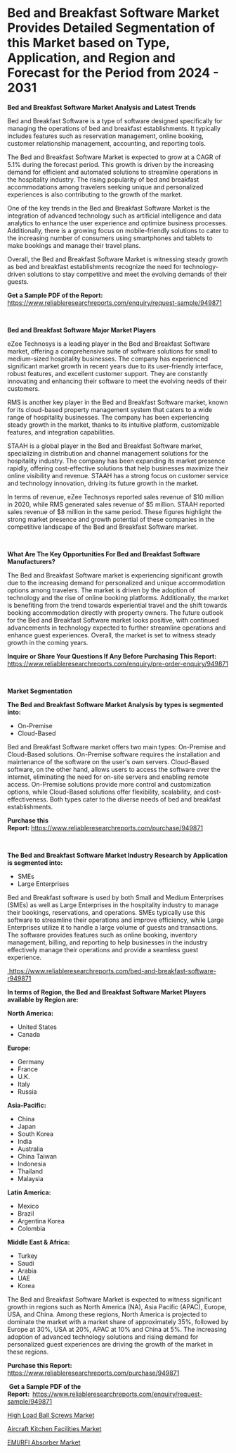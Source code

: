<p><h1>Bed and Breakfast Software Market Provides Detailed Segmentation of this Market based on Type, Application, and Region and Forecast for the Period from 2024 - 2031</h1></p><p><strong>Bed and Breakfast Software Market Analysis and Latest Trends</strong></p>
<p><p>Bed and Breakfast Software is a type of software designed specifically for managing the operations of bed and breakfast establishments. It typically includes features such as reservation management, online booking, customer relationship management, accounting, and reporting tools.</p><p>The Bed and Breakfast Software Market is expected to grow at a CAGR of 5.1% during the forecast period. This growth is driven by the increasing demand for efficient and automated solutions to streamline operations in the hospitality industry. The rising popularity of bed and breakfast accommodations among travelers seeking unique and personalized experiences is also contributing to the growth of the market.</p><p>One of the key trends in the Bed and Breakfast Software Market is the integration of advanced technology such as artificial intelligence and data analytics to enhance the user experience and optimize business processes. Additionally, there is a growing focus on mobile-friendly solutions to cater to the increasing number of consumers using smartphones and tablets to make bookings and manage their travel plans.</p><p>Overall, the Bed and Breakfast Software Market is witnessing steady growth as bed and breakfast establishments recognize the need for technology-driven solutions to stay competitive and meet the evolving demands of their guests.</p></p>
<p><strong>Get a Sample PDF of the Report:&nbsp;</strong> <a href="https://www.reliableresearchreports.com/enquiry/request-sample/949871">https://www.reliableresearchreports.com/enquiry/request-sample/949871</a></p>
<p>&nbsp;</p>
<p><strong>Bed and Breakfast Software Major Market Players</strong></p>
<p><p>eZee Technosys is a leading player in the Bed and Breakfast Software market, offering a comprehensive suite of software solutions for small to medium-sized hospitality businesses. The company has experienced significant market growth in recent years due to its user-friendly interface, robust features, and excellent customer support. They are constantly innovating and enhancing their software to meet the evolving needs of their customers.</p><p>RMS is another key player in the Bed and Breakfast Software market, known for its cloud-based property management system that caters to a wide range of hospitality businesses. The company has been experiencing steady growth in the market, thanks to its intuitive platform, customizable features, and integration capabilities.</p><p>STAAH is a global player in the Bed and Breakfast Software market, specializing in distribution and channel management solutions for the hospitality industry. The company has been expanding its market presence rapidly, offering cost-effective solutions that help businesses maximize their online visibility and revenue. STAAH has a strong focus on customer service and technology innovation, driving its future growth in the market.</p><p>In terms of revenue, eZee Technosys reported sales revenue of $10 million in 2020, while RMS generated sales revenue of $5 million. STAAH reported sales revenue of $8 million in the same period. These figures highlight the strong market presence and growth potential of these companies in the competitive landscape of the Bed and Breakfast Software market.</p></p>
<p>&nbsp;</p>
<p><strong>What Are The Key Opportunities For Bed and Breakfast Software Manufacturers?</strong></p>
<p><p>The Bed and Breakfast Software market is experiencing significant growth due to the increasing demand for personalized and unique accommodation options among travelers. The market is driven by the adoption of technology and the rise of online booking platforms. Additionally, the market is benefiting from the trend towards experiential travel and the shift towards booking accommodation directly with property owners. The future outlook for the Bed and Breakfast Software market looks positive, with continued advancements in technology expected to further streamline operations and enhance guest experiences. Overall, the market is set to witness steady growth in the coming years.</p></p>
<p><strong>Inquire or Share Your Questions If Any Before Purchasing This Report:</strong> <a href="https://www.reliableresearchreports.com/enquiry/pre-order-enquiry/949871">https://www.reliableresearchreports.com/enquiry/pre-order-enquiry/949871</a></p>
<p>&nbsp;</p>
<p><strong>Market Segmentation</strong></p>
<p><strong>The Bed and Breakfast Software Market Analysis by types is segmented into:</strong></p>
<p><ul><li>On-Premise</li><li>Cloud-Based</li></ul></p>
<p><p>Bed and Breakfast Software market offers two main types: On-Premise and Cloud-Based solutions. On-Premise software requires the installation and maintenance of the software on the user's own servers. Cloud-Based software, on the other hand, allows users to access the software over the internet, eliminating the need for on-site servers and enabling remote access. On-Premise solutions provide more control and customization options, while Cloud-Based solutions offer flexibility, scalability, and cost-effectiveness. Both types cater to the diverse needs of bed and breakfast establishments.</p></p>
<p><strong>Purchase this Report:&nbsp;</strong><a href="https://www.reliableresearchreports.com/purchase/949871">https://www.reliableresearchreports.com/purchase/949871</a></p>
<p>&nbsp;</p>
<p><strong>The Bed and Breakfast Software Market Industry Research by Application is segmented into:</strong></p>
<p><ul><li>SMEs</li><li>Large Enterprises</li></ul></p>
<p><p>Bed and Breakfast software is used by both Small and Medium Enterprises (SMEs) as well as Large Enterprises in the hospitality industry to manage their bookings, reservations, and operations. SMEs typically use this software to streamline their operations and improve efficiency, while Large Enterprises utilize it to handle a large volume of guests and transactions. The software provides features such as online booking, inventory management, billing, and reporting to help businesses in the industry effectively manage their operations and provide a seamless guest experience.</p></p>
<p><a href="https://www.reliableresearchreports.com/bed-and-breakfast-software-r949871">&nbsp;https://www.reliableresearchreports.com/bed-and-breakfast-software-r949871</a></p>
<p><strong>In terms of Region, the Bed and Breakfast Software Market Players available by Region are:</strong></p>
<p>
    <p> <strong> North America: </strong>
        <ul>
            <li>United States</li>
            <li>Canada</li>
        </ul>
        </p> 
    <p> <strong> Europe: </strong>
        <ul>
            <li>Germany</li>
            <li>France</li>
            <li>U.K.</li>
            <li>Italy</li>
            <li>Russia</li>
        </ul>
        </p> 
    <p> <strong> Asia-Pacific: </strong>
        <ul>
            <li>China</li>
            <li>Japan</li>
            <li>South Korea</li>
            <li>India</li>
            <li>Australia</li>
            <li>China Taiwan</li>
            <li>Indonesia</li>
            <li>Thailand</li>
            <li>Malaysia</li>
        </ul>
        </p> 
    <p> <strong> Latin America: </strong>
        <ul>
            <li>Mexico</li>
            <li>Brazil</li>
            <li>Argentina Korea</li>
            <li>Colombia</li>
        </ul>
        </p> 
    <p> <strong> Middle East & Africa: </strong>
        <ul>
            <li>Turkey</li>
            <li>Saudi</li>
            <li>Arabia</li>
            <li>UAE</li>
            <li>Korea</li>
        </ul>
    </p>
    </p>
<p><p>The Bed and Breakfast Software Market is expected to witness significant growth in regions such as North America (NA), Asia Pacific (APAC), Europe, USA, and China. Among these regions, North America is projected to dominate the market with a market share of approximately 35%, followed by Europe at 30%, USA at 20%, APAC at 10% and China at 5%. The increasing adoption of advanced technology solutions and rising demand for personalized guest experiences are driving the growth of the market in these regions.</p></p>
<p><strong>Purchase this Report: </strong><a href="https://www.reliableresearchreports.com/purchase/949871">https://www.reliableresearchreports.com/purchase/949871</a></p>
<p>&nbsp;<strong>Get a Sample PDF of the Report:&nbsp;&nbsp;</strong><a href="https://www.reliableresearchreports.com/enquiry/request-sample/949871">https://www.reliableresearchreports.com/enquiry/request-sample/949871</a></p>
<p><strong></strong></p>
<p><p><a href="https://github.com/caicuccucga/Market-Research-Report-List-1/blob/main/high-load-ball-screws-market.md">High Load Ball Screws Market</a></p><p><a href="https://github.com/mahnoor2003/Market-Research-Report-List-5/blob/main/aircraft-kitchen-facilities-market.md">Aircraft Kitchen Facilities Market</a></p><p><a href="https://github.com/BryceTownsendr/Market-Research-Report-List-5/blob/main/emirfi-absorber-market.md">EMI/RFI Absorber Market</a></p></p>
